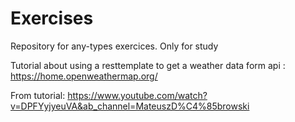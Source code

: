 # Exercises
Repository for any-types exercices. Only for study


Tutorial about using a resttemplate to get a weather data form api : https://home.openweathermap.org/

From tutorial: https://www.youtube.com/watch?v=DPFYyjyeuVA&ab_channel=MateuszD%C4%85browski
